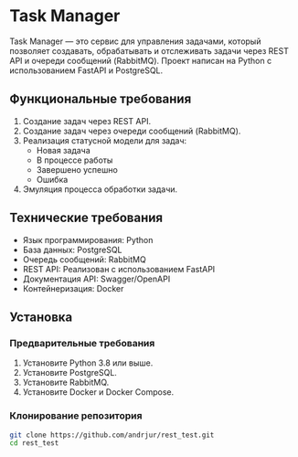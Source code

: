 # Task Manager

Task Manager — это сервис для управления задачами, который позволяет создавать, обрабатывать и отслеживать задачи через REST API и очереди сообщений (RabbitMQ). Проект написан на Python с использованием FastAPI и PostgreSQL.

## Функциональные требования

1. Создание задач через REST API.
2. Создание задач через очереди сообщений (RabbitMQ).
3. Реализация статусной модели для задач:
   - Новая задача
   - В процессе работы
   - Завершено успешно
   - Ошибка
4. Эмуляция процесса обработки задачи.

## Технические требования

- Язык программирования: Python
- База данных: PostgreSQL
- Очередь сообщений: RabbitMQ
- REST API: Реализован с использованием FastAPI
- Документация API: Swagger/OpenAPI
- Контейнеризация: Docker

## Установка

### Предварительные требования

1. Установите Python 3.8 или выше.
2. Установите PostgreSQL.
3. Установите RabbitMQ.
4. Установите Docker и Docker Compose.

### Клонирование репозитория

```bash
git clone https://github.com/andrjur/rest_test.git
cd rest_test
